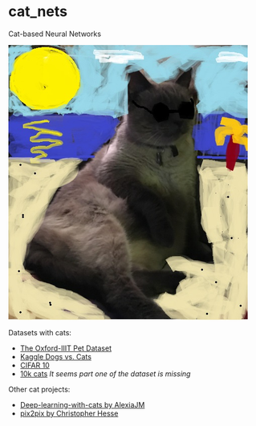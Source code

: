 # cat_nets
Cat-based Neural Networks

![cat](https://raw.githubusercontent.com/ceroytres/cat_nets/master/cat.jpg)





Datasets with cats:
+ [The Oxford-IIIT Pet Dataset](http://www.robots.ox.ac.uk/~vgg/data/pets/)
+ [Kaggle Dogs vs. Cats](https://www.kaggle.com/c/dogs-vs-cats)
+ [CIFAR 10](https://www.cs.toronto.edu/~kriz/cifar.html)
+ [10k cats](https://web.archive.org/web/20150520175645/http://137.189.35.203/WebUI/CatDatabase/catData.html) _It seems part one of the dataset is missing_


Other cat projects:
+ [Deep-learning-with-cats by AlexiaJM](https://github.com/AlexiaJM/Deep-learning-with-cats)
+ [pix2pix by Christopher Hesse](https://github.com/affinelayer/pix2pix-tensorflow)